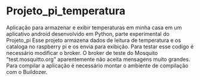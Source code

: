 # Projeto_pi_temperatura
Aplicação para armazenar e exibir temperaturas em minha casa em um aplicativo android desenvolvido em Python, parte experimental do Projeto_pi
Esse projeto armazena dados de leitura de temperatura e os cataloga no raspberry pi e os envia 
para exibição.
Para testar esse codigo é necessário modificar o broker. O broker de teste do Mosquito "test.mosquitto.org"
aparentemente não aceita mensagens muito grandes.
Para compilar a aplicação é necessário montar o ambiente de compilação com o Buildozer.
